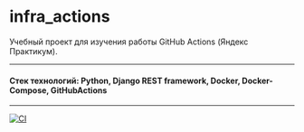 # infra_actions
Учебный проект для изучения работы GitHub Actions (Яндекс Практикум).

---
#### Стек технологий: Python, Django REST framework, Docker, Docker-Compose, GitHubActions

__________

[![CI](https://github.com/KrasnovValentin/infra_actions/actions/workflows/main.yml/badge.svg)](https://github.com/KrasnovValentin/infra_actions/actions/workflows/main.yml)
